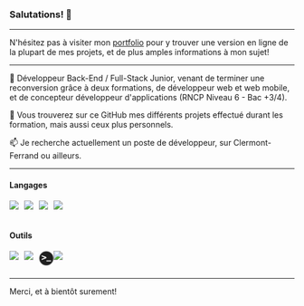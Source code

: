 ### Salutations! 👋

---

N'hésitez pas à visiter mon <a href="http://www.developer-road.com">portfolio</a> pour y trouver une version en ligne de la plupart de mes projets, et de plus amples informations à mon sujet!

---

🌱 Développeur Back-End / Full-Stack Junior, venant de terminer une reconversion grâce à deux formations, de développeur web et web mobile, et de concepteur développeur d'applications (RNCP Niveau 6 - Bac +3/4).



🔭 Vous trouverez sur ce GitHub mes différents projets effectué durant les formation, mais aussi ceux plus personnels.



📫 Je recherche actuellement un poste de développeur, sur Clermont-Ferrand ou ailleurs.


---

#### Langages

<img align="left" width="26px" src="https://upload.wikimedia.org/wikipedia/commons/thumb/8/80/HTML5_logo_resized.svg/725px-HTML5_logo_resized.svg.png"/>
<img align="left" width="26px" src="https://img1.freepng.fr/20180503/dsq/kisspng-cascading-style-sheets-css3-bootstrap-valid-5aeaf82a9e2723.1207600815253483946478.jpg"/>
<img align="left" width="26px" src="https://upload.wikimedia.org/wikipedia/commons/thumb/d/d4/Javascript-shield.svg/726px-Javascript-shield.svg.png"/>
<img align="left" width="26px" src="https://www.combell.com/nl/blog/files/2017/12/PHP7.png"/>
</br>
</br>

#### Outils

<img align="left" width="26px" src="https://upload.wikimedia.org/wikipedia/commons/thumb/9/9a/Visual_Studio_Code_1.35_icon.svg/1200px-Visual_Studio_Code_1.35_icon.svg.png"/>
<img align="left" width="26px" src="https://upload.wikimedia.org/wikipedia/commons/9/91/Octicons-mark-github.svg"/>
<img align="left" width="26px" src="https://raw.githubusercontent.com/github/explore/80688e429a7d4ef2fca1e82350fe8e3517d3494d/topics/terminal/terminal.png"/>
<img align="left" width="26px" src="https://uploads-ssl.webflow.com/5ec79bd59ef05a6bd3b29386/5ef16dea048a428b21fe8b22_download_logo_figma_vector_logo_svg_eps_png_psd_ai_color_free_-_el_...png"/>


</br>
</br>



---

Merci, et à bientôt surement!
